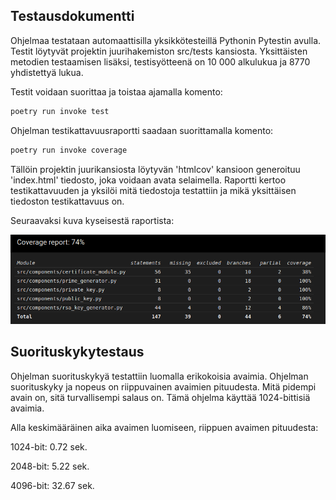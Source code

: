 ## Testausdokumentti

Ohjelmaa testataan automaattisilla yksikkötesteillä Pythonin Pytestin avulla. Testit löytyvät projektin juurihakemiston src/tests kansiosta. Yksittäisten metodien testaamisen lisäksi, testisyötteenä on 10 000 alkulukua ja 8770 yhdistettyä lukua. 

Testit voidaan suorittaa ja toistaa ajamalla komento: 

```bash 
poetry run invoke test
```

Ohjelman testikattavuusraportti saadaan suorittamalla komento:

```bash
poetry run invoke coverage
```

Tällöin projektin juurikansiosta löytyvän 'htmlcov' kansioon generoituu 'index.html' tiedosto, joka voidaan avata selaimella. Raportti kertoo testikattavuuden ja yksilöi mitä tiedostoja testattiin ja mikä yksittäisen tiedoston testikattavuus on. 

Seuraavaksi kuva kyseisestä raportista:

![coverage-report](./coverage-report.png)


## Suorituskykytestaus

Ohjelman suorituskykyä testattiin luomalla erikokoisia avaimia. Ohjelman suorituskyky ja nopeus on riippuvainen avaimien pituudesta. Mitä pidempi avain on, sitä turvallisempi salaus on. Tämä ohjelma käyttää 1024-bittisiä avaimia. 

Alla keskimääräinen aika avaimen luomiseen, riippuen avaimen pituudesta:

1024-bit: 0.72 sek.

2048-bit: 5.22 sek.

4096-bit: 32.67 sek.
